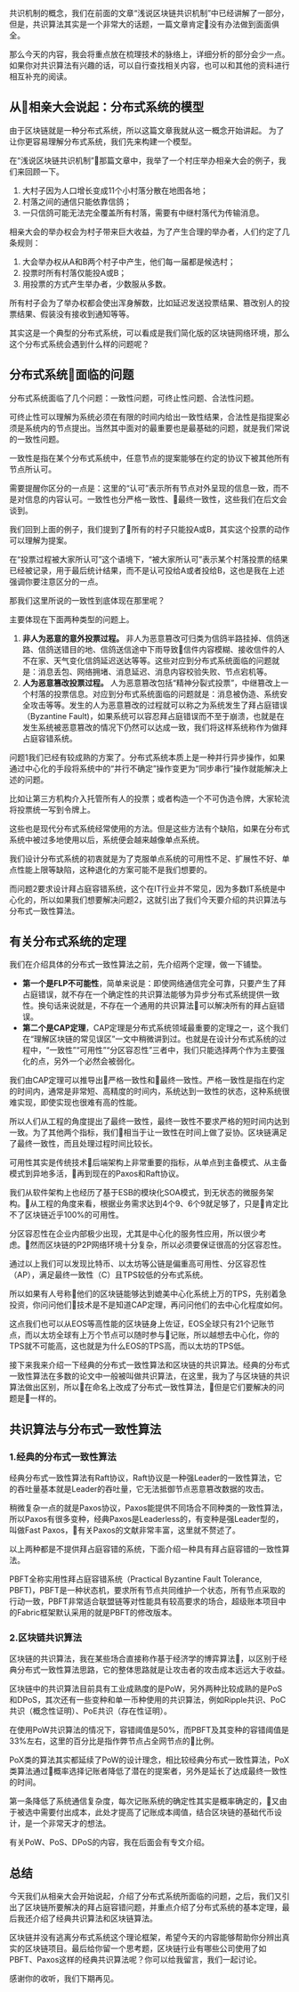 共识机制的概念，我们在前面的文章“浅说区块链共识机制”中已经讲解了一部分，但是，共识算法其实是一个非常大的话题，一篇文章肯定没有办法做到面面俱全。

那么今天的内容，我会将重点放在梳理技术的脉络上，详细分析的部分会少一点。如果你对共识算法有兴趣的话，可以自行查找相关内容，也可以和其他的资料进行相互补充的阅读。

## 从相亲大会说起：分布式系统的模型

由于区块链就是一种分布式系统，所以这篇文章我就从这一概念开始讲起。 为了让你更容易理解分布式系统，我们先来构建一个模型。

在“浅说区块链共识机制”那篇文章中，我举了一个村庄举办相亲大会的例子，我们来回顾一下。

1. 大村子因为人口增长变成11个小村落分散在地图各地；
2. 村落之间的通信只能依靠信鸽；
3. 一只信鸽可能无法完全覆盖所有村落，需要有中继村落代为传输消息。

相亲大会的举办权会为村子带来巨大收益，为了产生合理的举办者，人们约定了几条规则：

1. 大会举办权从A和B两个村子中产生，他们每一届都是候选村；
2. 投票时所有村落仅能投A或B；
3. 用投票的方式产生举办者，少数服从多数。

所有村子会为了举办权都会使出浑身解数，比如延迟发送投票结果、篡改别人的投票结果、假装没有接收到通知等等。

其实这是一个典型的分布式系统，可以看成是我们简化版的区块链网络环境，那么这个分布式系统会遇到什么样的问题呢？

## 分布式系统面临的问题

分布式系统面临了几个问题：一致性问题，可终止性问题、合法性问题。

可终止性可以理解为系统必须在有限的时间内给出一致性结果，合法性是指提案必须是系统内的节点提出。当然其中面对的最重要也是最基础的问题，就是我们常说的一致性问题。

一致性是指在某个分布式系统中，任意节点的提案能够在约定的协议下被其他所有节点所认可。

需要提醒你区分的一点是：这里的“认可”表示所有节点对外呈现的信息一致，而不是对信息的内容认可。一致性也分严格一致性、最终一致性，这些我们在后文会谈到。

我们回到上面的例子，我们提到了所有的村子只能投A或B，其实这个投票的动作可以理解为提案。

在“投票过程被大家所认可”这个语境下，“被大家所认可”表示某个村落投票的结果已经被记录，用于最后统计结果，而不是认可投给A或者投给B，这也是我在上述强调你要注意区分的一点。

那我们这里所说的一致性到底体现在那里呢？

主要体现在下面两种类型的问题上。

1. **非人为恶意的意外投票过程。** 非人为恶意篡改可归类为信鸽半路挂掉、信鸽迷路、信鸽送错目的地、信鸽送信途中下雨导致信件内容模糊、接收信件的人不在家、天气变化信鸽延迟送达等等。这些对应到分布式系统面临的问题就是：消息丢包、网络拥堵、消息延迟、消息内容校验失败、节点宕机等。
2. **人为恶意篡改投票过程。** 人为恶意篡改包括“精神分裂式投票”，中继篡改上一个村落的投票信息。对应到分布式系统面临的问题就是：消息被伪造、系统安全攻击等等。发生的人为恶意篡改的过程就可以称之为系统发生了拜占庭错误（Byzantine Fault)，如果系统可以容忍拜占庭错误而不至于崩溃，也就是在发生系统被恶意篡改的情况下仍然可以达成一致，我们将这样系统称作为做拜占庭容错系统。

问题1我们已经有较成熟的方案了。分布式系统本质上是一种并行异步操作，如果通过中心化的手段将系统中的“并行不确定”操作变更为“同步串行”操作就能解决上述的问题。

比如让第三方机构介入托管所有人的投票；或者构造一个不可伪造令牌，大家轮流将投票统一写到令牌上。

这些也是现代分布式系统经常使用的方法。但是这些方法有个缺陷，如果在分布式系统中被过多地使用以后，系统便会越来越像单点系统。

我们设计分布式系统的初衷就是为了克服单点系统的可用性不足、扩展性不好、单点性能上限等缺陷，这种退化的方案可能不是我们想要的。

而问题2要求设计拜占庭容错系统，这个在IT行业并不常见，因为多数IT系统是中心化的，所以如果我们想要解决问题2，这就引出了我们今天要介绍的共识算法与分布式一致性算法。

## 有关分布式系统的定理

我们在介绍具体的分布式一致性算法之前，先介绍两个定理，做一下铺垫。

- **第一个是FLP不可能性**，简单来说是：即使网络通信完全可靠，只要产生了拜占庭错误，就不存在一个确定性的共识算法能够为异步分布式系统提供一致性。换句话来说就是，不存在一个通用的共识算法可以解决所有的拜占庭错误。
- **第二个是CAP定理**，CAP定理是分布式系统领域最重要的定理之一，这个我们在“理解区块链的常见误区”一文中稍微讲到过。也就是在设计分布式系统的过程中，“一致性”“可用性”“分区容忍性”三者中，我们只能选择两个作为主要强化的点，另外一个必然会被弱化。

我们由CAP定理可以推导出严格一致性和最终一致性。严格一致性是指在约定的时间内，通常是非常短、高精度的时间内，系统达到一致性的状态，这种系统很难实现，即使实现也很难有高的性能。

所以人们从工程的角度提出了最终一致性，最终一致性不要求严格的短时间内达到一致。为了其他两个指标，我们相当于让一致性在时间上做了妥协。区块链满足了最终一致性，而且处理过程时间比较长。

可用性其实是传统技术后端架构上非常重要的指标，从单点到主备模式、从主备模式到异地多活，再到现在的Paxos和Raft协议。

我们从软件架构上也经历了基于ESB的模块化SOA模式，到无状态的微服务架构。从工程的角度来看，根据业务需求达到4个9、6个9就足够了，只是肯定比不了区块链近乎100%的可用性。

分区容忍性在企业内部极少出现，尤其是中心化的服务性应用，所以很少考虑。然而区块链的P2P网络环境十分复杂，所以必须要保证很高的分区容忍性。

通过以上我们可以发现比特币、以太坊等公链是偏重高可用性、分区容忍性（AP），满足最终一致性（C）且TPS较低的分布式系统。

所以如果有人号称他们的区块链能够达到媲美中心化系统上万的TPS，先别着急投资，你问问他们技术是不是知道CAP定理，再问问他们的去中心化程度如何。

这点我们也可以从EOS等高性能的区块链身上佐证，EOS全球只有21个记账节点，而以太坊全球有上万个节点可以随时参与记账，所以越想去中心化，你的TPS就不可能高，这也就是为什么EOS的TPS高，而以太坊的TPS低。

接下来我来介绍一下经典的分布式一致性算法和区块链的共识算法。经典的分布式一致性算法在多数的论文中一般被叫做共识算法，在这里，我为了与区块链的共识算法做出区别，所以在命名上改成了分布式一致性算法，但是它们要解决的问题是一样的。

## 共识算法与分布式一致性算法

### 1.经典的分布式一致性算法

经典分布式一致性算法有Raft协议，Raft协议是一种强Leader的一致性算法，它的吞吐量基本就是Leader的吞吐量，它无法抵御节点恶意篡改数据的攻击。

稍微复杂一点的就是Paxos协议，Paxos能提供不同场合不同种类的一致性算法，所以Paxos有很多变种，经典Paxos是Leaderless的，有变种是强Leader型的，叫做Fast Paxos，有关Paxos的文献非常丰富，这里就不赘述了。

以上两种都是不提供拜占庭容错的系统，下面介绍一种具有拜占庭容错的一致性算法。

PBFT全称实用性拜占庭容错系统（Practical Byzantine Fault Tolerance, PBFT)，PBFT是一种状态机，要求所有节点共同维护一个状态，所有节点采取的行动一致，PBFT非常适合联盟链等对性能具有较高要求的场合，超级账本项目中的Fabric框架默认采用的就是PBFT的修改版本。

### 2.区块链共识算法

区块链的共识算法，我在某些场合直接称作基于经济学的博弈算法，以区别于经典分布式一致性算法思路，它的整体思路就是让攻击者的攻击成本远远大于收益。

区块链中的共识算法目前具有工业成熟度的是PoW，另外两种比较成熟的是PoS和DPoS，其次还有一些变种和单一币种使用的共识算法，例如Ripple共识、PoC共识（概念性证明）、PoE共识（存在性证明）。

在使用PoW共识算法的情况下，容错阈值是50%，而PBFT及其变种的容错阈值是33%左右，这里的百分比是指作弊节点占全网节点的比例。

PoX类的算法其实都延续了PoW的设计理念，相比较经典分布式一致性算法，PoX类算法通过概率选择记账者降低了潜在的提案者，另外是延长了达成最终一致性的时间。

第一条降低了系统通信复杂度，每次记账系统的确定性其实是概率确定的，又由于被选中需要付出成本，此处才提高了记账成本阈值，结合区块链的基础代币设计，是一个非常天才的想法。

有关PoW、PoS、DPoS的内容，我在后面会有专文介绍。

## 总结

今天我们从相亲大会开始说起，介绍了分布式系统所面临的问题，之后，我们又引出了区块链所要解决的拜占庭容错问题，并重点介绍了分布式系统的基本定理，最后我还介绍了经典共识算法和区块链算法。

区块链并没有逃离分布式系统这个理论框架，希望今天的内容能够帮助你分辨出真实的区块链项目。最后给你留一个思考题，区块链行业有哪些公司使用了如PBFT、Paxos这样的经典共识算法呢？你可以给我留言，我们一起讨论。

感谢你的收听，我们下期再见。